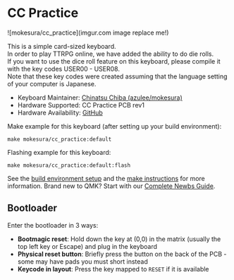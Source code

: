 # CC Practice

![mokesura/cc_practice](imgur.com image replace me!)

This is a simple card-sized keyboard.  
In order to play TTRPG online, we have added the ability to do die rolls.  
If you want to use the dice roll feature on this keyboard, please compile it with the key codes USER00 - USER08.  
Note that these key codes were created assuming that the language setting of your computer is Japanese.

* Keyboard Maintainer: [Chinatsu Chiba (azulee/mokesura)](https://github.com/mokesura)
* Hardware Supported: CC Practice PCB rev1
* Hardware Availability: [GitHub](https://github.com/mokesura/cc_practice)

Make example for this keyboard (after setting up your build environment):

    make mokesura/cc_practice:default

Flashing example for this keyboard:

    make mokesura/cc_practice:default:flash

See the [build environment setup](https://docs.qmk.fm/#/getting_started_build_tools) and the [make instructions](https://docs.qmk.fm/#/getting_started_make_guide) for more information. Brand new to QMK? Start with our [Complete Newbs Guide](https://docs.qmk.fm/#/newbs).

## Bootloader

Enter the bootloader in 3 ways:

* **Bootmagic reset**: Hold down the key at (0,0) in the matrix (usually the top left key or Escape) and plug in the keyboard
* **Physical reset button**: Briefly press the button on the back of the PCB - some may have pads you must short instead
* **Keycode in layout**: Press the key mapped to `RESET` if it is available
